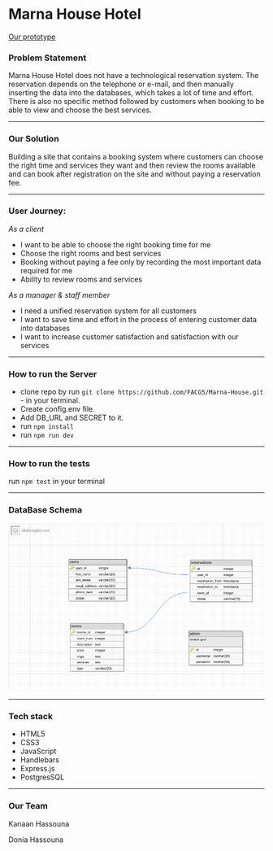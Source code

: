 # Marna House Hotel

[Our prototype](https://www.figma.com/file/Be2UrCoirdZzoQ2bIB49qHh4/Untitled?node-id=0%3A1)

### Problem Statement
Marna House Hotel does not have a technological reservation system. The reservation depends on the telephone or e-mail, and then manually inserting the data into the databases, which takes a lot of time and effort. There is also no specific method followed by customers when booking to be able to view and choose the best services.

______
### Our Solution
Building a site that contains a booking system where customers can choose the right time and services they want and then review the rooms available and can book after registration on the site and without paying a reservation fee.


______

### User Journey:

*As a client*
- I want to be able to choose the right booking time for me
- Choose the right rooms and best services
- Booking without paying a fee only by recording the most important data required for me
- Ability to review rooms and services

*As a manager & staff member*
- I need a unified reservation system for all customers
- I want to save time and effort in the process of entering customer data into databases
- I want to increase customer satisfaction and satisfaction with our services
______

### How to run the Server
- clone repo by run ```git clone https://github.com/FACG5/Marna-House.git ```- in your terminal.
- Create config.env file.
- Add DB_URL and SECRET to it.
- run ```npm install```
- run ```npm run dev```
_______

### How to run the tests
run ```npm test``` in your terminal

_______

### DataBase Schema
![](public/schema.png)

_____

### Tech stack
- HTML5
- CSS3
- JavaScript
- Handlebars
- Express.js
- PostgresSQL
_____
### Our Team
Kanaan Hassouna

Donia Hassouna
